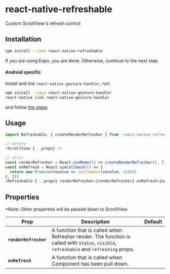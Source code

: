 # react-native-refreshable
Custom ScrollView's refresh control

## Installation
```sh
npm install --save react-native-refreshable
```
If you are using Expo, you are done. Otherwise, continue to the next step.

#### Android specific
Install and link `react-native-gesture-handler`, run:
```sh
npm install --save react-native-gesture-handler
react-native link react-native-gesture-handler
```

and follow [the steps](https://kmagiera.github.io/react-native-gesture-handler/docs/getting-started.html#android)

## Usage

```js
import Refreshable, { createRenderRefresher } from 'react-native-refreshable';

// before
<ScrollView {...props} />

// after
const renderRefresher = React.useMemo(() => createRenderRefresher(), [])
const onRefresh = React.useCallback(() => {
  return new Promise(resolve => setTimeout(resolve, 1500))
}, [])
<Refreshable {...props} renderRefresher={renderRefresher} onRefresh={onRefresh} />
```

## Properties
*Note: Other properties will be passed down to ScrollView

| Prop | Description | Default |
|---|---|---|
|**`renderRefresher`**|A function that is called when Refresher render. The function is called with `status`, `visible`, `refreshable` and `refreshing` props. ||
|**`onRefresh`**|A function that is called when Component has been pull down. ||
